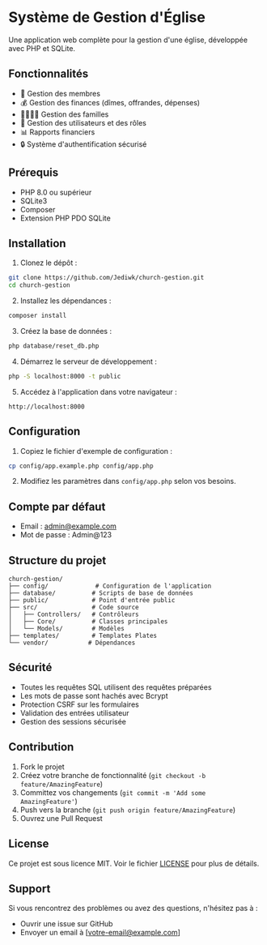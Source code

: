 # Système de Gestion d'Église

Une application web complète pour la gestion d'une église, développée avec PHP et SQLite.

## Fonctionnalités

- 👥 Gestion des membres
- 💰 Gestion des finances (dîmes, offrandes, dépenses)
- 👨‍👩‍👧‍👦 Gestion des familles
- 👤 Gestion des utilisateurs et des rôles
- 📊 Rapports financiers
- 🔒 Système d'authentification sécurisé

## Prérequis

- PHP 8.0 ou supérieur
- SQLite3
- Composer
- Extension PHP PDO SQLite

## Installation

1. Clonez le dépôt :
```bash
git clone https://github.com/Jediwk/church-gestion.git
cd church-gestion
```

2. Installez les dépendances :
```bash
composer install
```

3. Créez la base de données :
```bash
php database/reset_db.php
```

4. Démarrez le serveur de développement :
```bash
php -S localhost:8000 -t public
```

5. Accédez à l'application dans votre navigateur :
```
http://localhost:8000
```

## Configuration

1. Copiez le fichier d'exemple de configuration :
```bash
cp config/app.example.php config/app.php
```

2. Modifiez les paramètres dans `config/app.php` selon vos besoins.

## Compte par défaut

- Email : admin@example.com
- Mot de passe : Admin@123

## Structure du projet

```
church-gestion/
├── config/             # Configuration de l'application
├── database/          # Scripts de base de données
├── public/            # Point d'entrée public
├── src/               # Code source
│   ├── Controllers/   # Contrôleurs
│   ├── Core/          # Classes principales
│   └── Models/        # Modèles
├── templates/         # Templates Plates
└── vendor/           # Dépendances
```

## Sécurité

- Toutes les requêtes SQL utilisent des requêtes préparées
- Les mots de passe sont hachés avec Bcrypt
- Protection CSRF sur les formulaires
- Validation des entrées utilisateur
- Gestion des sessions sécurisée

## Contribution

1. Fork le projet
2. Créez votre branche de fonctionnalité (`git checkout -b feature/AmazingFeature`)
3. Committez vos changements (`git commit -m 'Add some AmazingFeature'`)
4. Push vers la branche (`git push origin feature/AmazingFeature`)
5. Ouvrez une Pull Request

## License

Ce projet est sous licence MIT. Voir le fichier [LICENSE](LICENSE) pour plus de détails.

## Support

Si vous rencontrez des problèmes ou avez des questions, n'hésitez pas à :
- Ouvrir une issue sur GitHub
- Envoyer un email à [votre-email@example.com]
